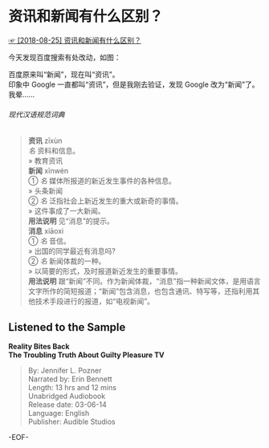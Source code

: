 # 资讯和新闻有什么区别？  
[☞ [2018-08-25] 资讯和新闻有什么区别？ ](https://mp.weixin.qq.com/s/sGwmE7zpPDfNc7728i8Z3w)    
  
今天发现百度搜索有处改动，如图：  
  
  
百度原来叫“新闻”，现在叫“资讯”。  
印象中 Google 一直都叫“资讯”，但是我刚去验证，发现 Google 改为“新闻”了。我晕……  
  
###### 现代汉语规范词典  
>**资讯** zīxùn  
*名* 资料和信息。  
» 教育资讯  
**新闻** xīnwén  
① *名* 媒体所报道的新近发生事件的各种信息。  
» 头条新闻  
② *名* 泛指社会上新近发生的重大或新奇的事情。  
» 这件事成了一大新闻。  
**用法说明** 见“消息”的提示。  
**消息** xiāoxi  
① *名* 音信。  
» 出国的同学最近有消息吗?  
② *名* 新闻体裁的一种。  
» 以简要的形式，及时报道新近发生的重要事情。  
**用法说明** 跟“新闻”不同。作为新闻体裁，“消息”指一种新闻文体，是用语言文字所作的简短报道；“新闻”包含消息，也包含通讯、特写等，还指利用其他技术手段进行的报道，如“电视新闻”。  
  
## Listened to the Sample  
**Reality Bites Back  
The Troubling Truth About Guilty Pleasure TV**  
>By: Jennifer L. Pozner  
Narrated by: Erin Bennett  
Length: 13 hrs and 12 mins  
Unabridged Audiobook  
Release date: 03-06-14  
Language: English  
Publisher: Audible Studios  
  
-EOF-  
